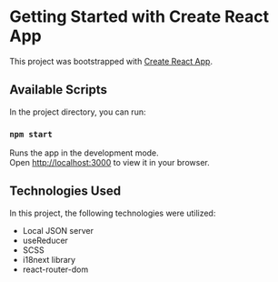 # Getting Started with Create React App

This project was bootstrapped with [Create React App](https://github.com/facebook/create-react-app).

## Available Scripts

In the project directory, you can run:

### `npm start`

Runs the app in the development mode.\
Open [http://localhost:3000](http://localhost:3000) to view it in your browser.

## Technologies Used

In this project, the following technologies were utilized:


- Local JSON server
- useReducer
- SCSS
- i18next library
- react-router-dom
